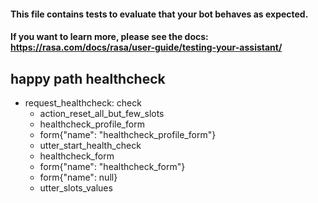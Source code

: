 #### This file contains tests to evaluate that your bot behaves as expected.
#### If you want to learn more, please see the docs: https://rasa.com/docs/rasa/user-guide/testing-your-assistant/

## happy path healthcheck
* request_healthcheck: check
  - action_reset_all_but_few_slots
  - healthcheck_profile_form
  - form{"name": "healthcheck_profile_form"}
  - utter_start_health_check
  - healthcheck_form
  - form{"name": "healthcheck_form"}
  - form{"name": null}
  - utter_slots_values
